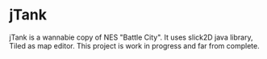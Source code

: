 jTank
=====
jTank is a wannabie copy of NES "Battle City". It uses slick2D java library, Tiled as map editor. This project is work in progress and far from complete.
